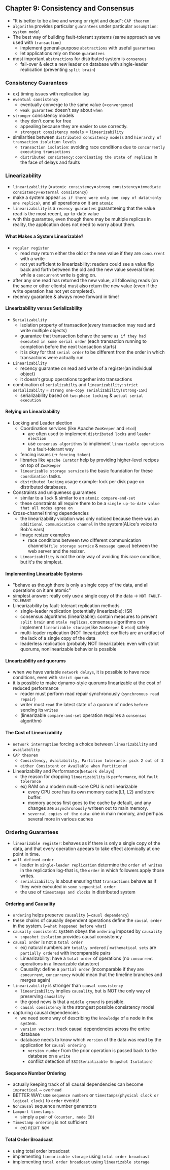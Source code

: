 ## Chapter 9: Consistency and Consensus
- "It is better to be alive and wrong or right and dead": `CAP theorem`
- `algorithm` provides particular `guarantees` under particular `assumption`: `system model`
- The best way of building fault-tolerant systems (same approach as we used with `transaction`)
  - implement general-purpose `abstractions` with useful `guarantees`
  - let applications rely on those `guarantees`
- most important `abstractions` for distributed system is `consensus`
  - fail-over & elect a new leader on database with single-leader replication (preventing `split brain`)


### Consistency Guarantees
- ex) timing issues with replication lag
- `eventual consistency`
  - eventually converge to the same value (=`convergence`)
  - `weak guarantee`: doesn't say about `when`
- `stronger` consistency models
  - they don't come for free
  - appealing because they are easier to use correctly.
  - `strongest consistency models` = `linearizability`
- similarities between `distributed consistency models` and `hierarchy of transaction isolation levels`
  - `transaction isolation`: avoiding race conditions due to `concurrently executing transactions`
  - `distributed consistency`: `coordinating the state of replicas` in the face of delays and faults

### Linearizability
- `linearizability` (=`atomic consistency`=`strong consistency`=`immediate consistency`=`external consistency`)
- make a system appear `as if there were only one copy of data(~only one replica)`, and all operations on it are `atomic`
- `linearizability` is a `recency guarantee`: guaranteeing that the value read is the most recent, up-to-date value
- with this guarantee, even though there may be multiple replicas in reality, the application does not need to worry about them.

#### What Makes a System Linearizable?
- `regular register`
  - read may return either the old or the new value if they are `concurrent` with a write
  - not yet sufficient to linearizability: readers could see a value flip back and forth between the old and the new value several times while a `concurrent` write is going on.
- after any one read has returned the new value, all following reads (on the same or other clients) must also return the new value (even if the write operation has not yet completed).
- recency guarantee & always move forward in time!

#### Linearizability versus Serializability
- `Serializability`
  - isolation property of transaction(every transaction may read and write multiple objects)
  - guarantee that transaction behave the same `as if they had executed in some serial order` (each transaction running to completion before the next transaction starts)
  - it is okay for that `serial order` to be different from the order in which transactions were actually run
- `Linearizability`
  - recency guarantee on read and write of a register(an individual object)
  - it doesn't group operations together into transactions
- combination of `serializabilty` and `linearizability`: `strict serializabilty` = `strong one-copy serializability(strong-1SR)`
  - serializability based on `two-phase locking` & `actual serial execution`

#### Relying on Linearizability
- Locking and Leader election
  - Coordination services (like Apache `ZooKeeper` and `etcd`)
    - are often used to implement `distributed locks` and `leader election`
    - use `consensus algorithms` to implement `linearizable operations` in a fault-tolerant way
  - fencing issues (-> `fencing token`)
  - libraries like `Apache Curator` help by providing higher-level recipes on top of `ZooKeeper`
  - `linearizable storage service` is the basic foundation for these `coordination` tasks.
  - `distributed locking` usage example: lock per disk page on distributed databases.
- Constraints and uniqueness guarantees
  - similar to a `lock` & similar to an `atomic compare-and-set`
  - these constraints all require there to be a `single up-to-date value that all nodes agree on`
- Cross-channel timing dependencies
  - the linearizability violation was only noticed because there was an `additional communication channel` in the system(ALice's voice to Bob's ears)
  - Image resizer examples
    - race conditions between two different communication channels(`file storage service` & `message queue`) between the web server and the resizer.
  - `Linearizability` is not the only way of avoiding this race condition, but it's the simplest.

#### Implementing Linearizable Systems
- "behave as though there is only a single copy of the data, and all operations on it are atomic"
- simplest answer: really only use a single copy of the data -> `NOT FAULT-TOLERANT`
- Linearizability by fault-tolerant replication methods
  - single-leader replication (potentially linearizable): ISR
  - consensus algorithms (linearizable): contain measures to prevent `split brain` and `stale replicas`, consensus algorithms can implement `linearizable storage`(like `ZooKeeper` & `etcd`) safely
  - multi-leader replication (NOT linearizable): conflicts are an artifact of the lack of a single copy of the data
  - leaderless replication (probably NOT linearizable): even with strict quorums, nonlinearizable behavior is possible

#### Linearizability and quorums
- when we have variable `network delays`, it is possible to have race conditions, even with `strict quorum`.
- it is possible to make dynamo-style quorums linearizable at the cost of reduced performance
  - reader must perform read repair synchronously (`synchronous read repair`)
  - writer must `read` the latest state of a quorum of nodes `before` sending its `writes`
  - (linearizable `compare-and-set` operation requires a `consensus` algorithm)

#### The Cost of Linearizability
- `network interruption` forcing a choice between `linearizability` and `availability`
- `CAP theorem`
  - `Consistency, Availability, Partition tolerance: pick 2 out of 3`
  - `either Consistent or Available when Partitioned`
- Linearizability and Performance(`Network delays`)
  - the reason for dropping `linearizability` is `performance`, not `fault tolerance`
  - ex) RAM on a modern multi-core CPU is not linearizable
    - every CPU core has its own momory cache(L1, L2) and store buffer.
    - momory access first goes to the cache by default, and any changes are `asynchronously` writeen out to main memory.
    - `severral copies of the data`: one in main momory, and perhpas several more in various caches

### Ordering Guarantees
- `linearizable register`: behaves as if there is only a single copy of the data, and that every operation apeears to take effect atomically at one point in time.
- `well-defined-order`
  - leader in `single-leader replication` determine the `order of writes` in the replication log-that is, the `order` in which followers apply those writes.
  - `serializability` is about ensuring that `transactions` behave as if they were executed in `some sequential order`
  - the use of `timestamps and clocks` in distributed system

#### Ordering and Causality
- `ordering` helps preserve `causality` (~`causl dependency`)
- these chains of causally dependent operations define the `causal order` in the system. (~`what happened before what`)
- `causally consistent`: system obeys the `ordering` imposed by `causality`
  - `snpashot isolation` provides causal consistency
- `causal order` is not a `total order`
  - ex) natural numbers are `totally ordered` / `mathematical sets` are `partially ordered` with incomparable pairs
  - Linearizability: have a `total order` of operations (no `concurrent` operations in a linearizable datastore)
  - Causality: define a `partial order` (incomparable if they are `concurrent`, `concurrency` would mean that the timeline branches and merges again)
- `linearizability` is stronger than `causal consistency`
  - `linearizability` implies `causality`, but is NOT the only way of preserving `causality`
  - the good news is that a `middle ground` is possible.
  - `causal consistency` is the strongest possible consistency model
- capturing causal dependencies
  - we need some way of describing the `knowledge` of a node in the system.
  - `version vectors`: track causal dependencies across the entire database
  - database needs to know which `version` of the data was read by the application for `causal ordering`
    - `version number` from the prior operation is passed back to the database on a `write`
    - conflict detection of `SSI(Serializable Snapshot Isolation)`

#### Sequence Number Ordering
- actually keeping track of all causal dependencies can become `impractical` ~ `overhead`
- BETTER WAY: use `sequence numbers` or `timestamps(physical clock or logical clock)` to `order` events!
- `Noncausal` sequence number generators
- `Lamport timestamps`
  - simply a pair of `(counter, node ID)`
- `Timestamp ordering` is not sufficient
  - ex) `RIGHT NOW`

#### Total Order Broadcast
- using total order broadcast
- implementing `linearizable storage` using `total order broadcast`
- implementing `total order broadcast` using `linearizable storage`